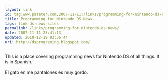 ```yaml
---
layout: link
id: tag:www.patater.com,2007-11-11:/links/programming-for-nintendo-ds-news
title: Programming for Nintendo DS News
tags: link ds-news-sites
permalink: /links/programming-for-nintendo-ds-news/
date: 2007-11-11 23:41:13
updated: 2010-12-19 03:36:44
uri: http://dsprograming.blogspot.com/
---
```

This is a place covering programming news for Nintendo DS of all things. It is
in Spanish.<br/><br/>El gato en me pantalones es muy gordo.
